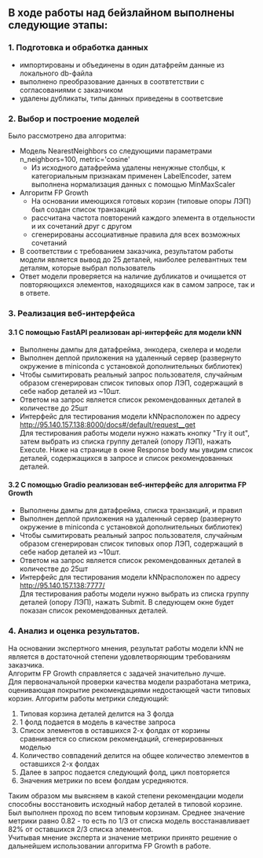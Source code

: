 ## В ходе работы над бейзлайном выполнены следующие этапы:

### 1. Подготовка и обработка данных
- импортированы и объединены в один датафрейм данные из локального db-файла
- выполнено преобразование данных в соотвтетствии с согласованиями с заказчиком
- удалены дубликаты, типы данных приведены в соответсвие

### 2. Выбор и построение моделей  
Было рассмотрено два алгоритма:
- Модель NearestNeighbors со следующими параметрами n_neighbors=100, metric='cosine'
  * Из исходного датафрейма удалены ненужные столбцы, к категориальным признакам применен LabelEncoder, затем выполнена нормализация данных с помощью MinMaxScaler
- Алгоритм FP Growth
  * На основании имеющихся готовых корзин (типовые опоры ЛЭП) был создан список транзакций
  * рассчитана частота повторений каждого элемента в отдельности и их сочетаний друг с другом
  * сгенерированы ассоциативные правила для всех возможных сочетаний
- В соответствии с требованием заказчика, результатом работы модели является вывод до 25 деталей, наиболее релевантных тем деталям, которые выбрал пользователь
- Ответ модели проверяется на наличие дубликатов и очищается от повторяющихся элементов, находящихся как в самом запросе, так и в ответе.  
  
### 3. Реализация веб-интерфейса
#### 3.1 С помощью FastAPI реализован api-интерфейс для модели kNN
- Выполнены дампы для датафрейма, энкодера, скелера и модели
- Выполнен деплой приложения на удаленный сервер (развернуто окружение в miniconda c установкой дополнительных библиотек)
- Чтобы сымитировать реальный запрос пользователя, случайным образом сгенерирован список типовых опор ЛЭП, содержащий в себе набор деталей из ~10шт.
- Ответом на запрос является список рекомендованных деталей в количестве до 25шт  
- Интерфейс для тестирования модели kNNрасположен по адресу http://95.140.157.138:8000/docs#/default/request__get  
Для тестирования работы модели нужно нажать кнопку "Try it out", затем выбрать из списка группу деталей (опору ЛЭП), нажать Execute. Ниже на странице в окне Response body мы увидим список деталей, содержащихся в запросе и список рекомендованных деталей.
  
#### 3.2 С помощью Gradio реализован веб-интерфейс для алгоритма FP Growth
- Выполнены дампы для датафрейма, списка транзакций, и правил
- Выполнен деплой приложения на удаленный сервер (развернуто окружение в miniconda c установкой дополнительных библиотек)
- Чтобы сымитировать реальный запрос пользователя, случайным образом сгенерирован список типовых опор ЛЭП, содержащий в себе набор деталей из ~10шт.
- Ответом на запрос является список рекомендованных деталей в количестве до 25шт
- Интерфейс для тестирования модели kNNрасположен по адресу http://95.140.157.138:7777/  
Для тестирования работы модели нужно выбрать из списка группу деталей (опору ЛЭП), нажать Submit. В следующем окне будет показан список рекомендованных деталей.

### 4. Анализ и оценка результатов.
На основании экспертного мнения, результат работы модели kNN не является в достаточной степени удовлетворяющим требованиям заказчика.  
Алгоритм FP Growth справляется с задачей значительно лучше.  
Для первоначальной проверки качества модели разработана метрика, оценивающая покрытие рекомендациями недостающей части типовых корзин. Алгоритм работы метрики следующий:
1. Типовая корзина деталей делится на 3 фолда
2. 1 фолд подается в модель в качестве запроса
3. Список элементов в оставшихся 2-х фолдах от корзины сравнивается со списком рекомендаций, сгенерированных моделью
4. Количество совпадений делится на общее количество элементов в оставшихся 2-х фолдах
5. Далее в запрос подается следующий фолд, цикл повторяется
6. Значения метрики по всем фолдам усредняются.
  
Таким образом мы выясняем в какой степени рекомендации модели способны восстановить исходный набор деталей в типовой корзине.  
Был выполнен проход по всем типовым корзинам. Среднее значение метрики равно 0.82 - то есть по 1/3 от списка модель восстанавливает 82% от оставшихся 2/3 списка элементов.  
Учитывая мнение эксперта и значение метрики принято решение о дальнейшем использовании алгоритма FP Growth в работе.